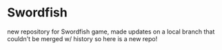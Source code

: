 # Swordfish
new repository for Swordfish game, made updates on a local branch that couldn't be merged w/ history so here is a new repo!
